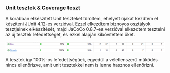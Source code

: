### Unit tesztek & Coverage teszt

A korábban elkészített Unit teszteket töröltem, ehelyett újakat kezdtem el készíteni JUnit 4.12-es verzióval. Ezzel elkezdtem biznoyos osztályok tesztjeinek elkészítését, majd JaCoCo 0.8.7-es verzióval elkezdtem tesztelni az új tesztek lefedettségét, és ezkel alapján kibővítettem őket.

![Coverage](coverage.png)

A tesztek így 100%-os lefedettségűek, egyedül a véletlenszerű működés nincs ellenőrizve, amit unit tesztekkel nem is lenne hasznos ellenőrizni.